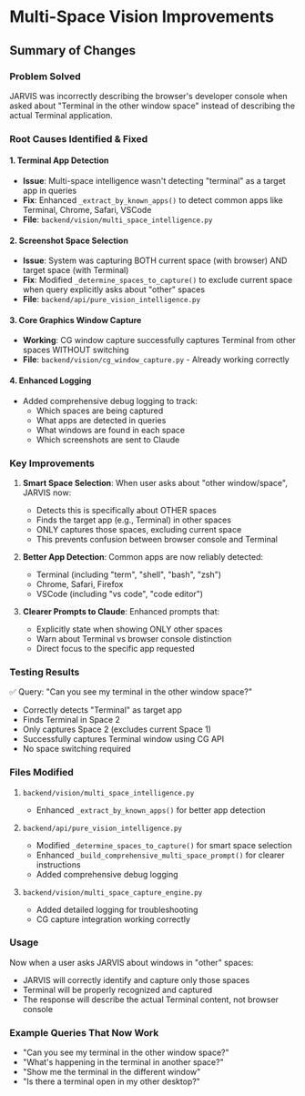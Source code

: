 # Multi-Space Vision Improvements

## Summary of Changes

### Problem Solved
JARVIS was incorrectly describing the browser's developer console when asked about "Terminal in the other window space" instead of describing the actual Terminal application.

### Root Causes Identified & Fixed

#### 1. **Terminal App Detection**
- **Issue**: Multi-space intelligence wasn't detecting "terminal" as a target app in queries
- **Fix**: Enhanced `_extract_by_known_apps()` to detect common apps like Terminal, Chrome, Safari, VSCode
- **File**: `backend/vision/multi_space_intelligence.py`

#### 2. **Screenshot Space Selection**
- **Issue**: System was capturing BOTH current space (with browser) AND target space (with Terminal)
- **Fix**: Modified `_determine_spaces_to_capture()` to exclude current space when query explicitly asks about "other" spaces
- **File**: `backend/api/pure_vision_intelligence.py`

#### 3. **Core Graphics Window Capture**
- **Working**: CG window capture successfully captures Terminal from other spaces WITHOUT switching
- **File**: `backend/vision/cg_window_capture.py` - Already working correctly

#### 4. **Enhanced Logging**
- Added comprehensive debug logging to track:
  - Which spaces are being captured
  - What apps are detected in queries
  - What windows are found in each space
  - Which screenshots are sent to Claude

### Key Improvements

1. **Smart Space Selection**: When user asks about "other window/space", JARVIS now:
   - Detects this is specifically about OTHER spaces
   - Finds the target app (e.g., Terminal) in other spaces
   - ONLY captures those spaces, excluding current space
   - This prevents confusion between browser console and Terminal

2. **Better App Detection**: Common apps are now reliably detected:
   - Terminal (including "term", "shell", "bash", "zsh")
   - Chrome, Safari, Firefox
   - VSCode (including "vs code", "code editor")

3. **Clearer Prompts to Claude**: Enhanced prompts that:
   - Explicitly state when showing ONLY other spaces
   - Warn about Terminal vs browser console distinction
   - Direct focus to the specific app requested

### Testing Results

✅ Query: "Can you see my terminal in the other window space?"
- Correctly detects "Terminal" as target app
- Finds Terminal in Space 2
- Only captures Space 2 (excludes current Space 1)
- Successfully captures Terminal window using CG API
- No space switching required

### Files Modified

1. `backend/vision/multi_space_intelligence.py`
   - Enhanced `_extract_by_known_apps()` for better app detection

2. `backend/api/pure_vision_intelligence.py`
   - Modified `_determine_spaces_to_capture()` for smart space selection
   - Enhanced `_build_comprehensive_multi_space_prompt()` for clearer instructions
   - Added comprehensive debug logging

3. `backend/vision/multi_space_capture_engine.py`
   - Added detailed logging for troubleshooting
   - CG capture integration working correctly

### Usage

Now when a user asks JARVIS about windows in "other" spaces:
- JARVIS will correctly identify and capture only those spaces
- Terminal will be properly recognized and captured
- The response will describe the actual Terminal content, not browser console

### Example Queries That Now Work

- "Can you see my terminal in the other window space?"
- "What's happening in the terminal in another space?"
- "Show me the terminal in the different window"
- "Is there a terminal open in my other desktop?"